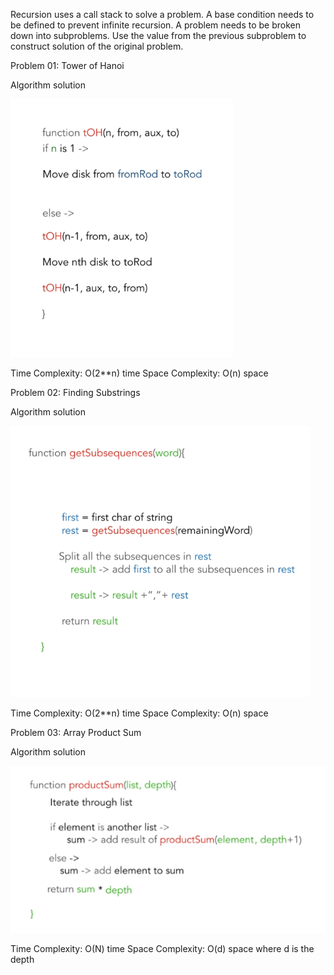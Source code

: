 Recursion uses a call stack to solve a problem. A base condition needs to be defined to prevent infinite recursion. A problem needs to be broken down into subproblems. Use the value from the previous subproblem to construct solution of the original problem. 

Problem 01: Tower of Hanoi

Algorithm solution

![tower of hanoi](../Images/toh.png)

Time Complexity: O(2**n) time
Space Complexity: O(n) space

Problem 02: Finding Substrings

Algorithm solution

![finding substrings](../Images/findsubstring.png)

Time Complexity: O(2**n) time
Space Complexity: O(n) space

Problem 03: Array Product Sum

Algorithm solution

![array product sum](../Images/arrayproductsum.png)

Time Complexity: O(N) time
Space Complexity: O(d) space where d is the depth
